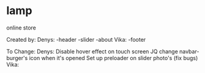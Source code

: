 # lamp
online store

Created by:
  Denys:
    -header
    -slider
    -about
  Vika:
    -footer


To Change:
  Denys:
    Disable hover effect on touch screen JQ
    change navbar-burger's icon when it's opened
    Set up preloader on slider photo's (fix bugs)
  Vika:
